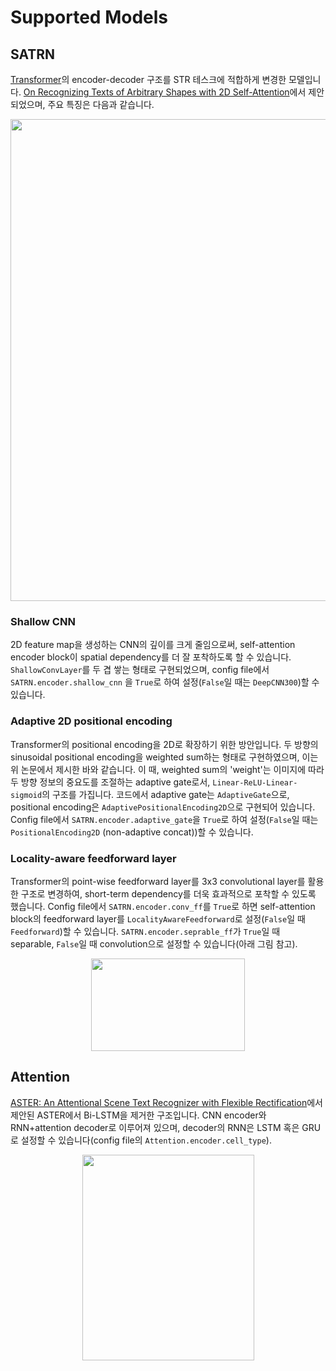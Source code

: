 # Supported Models

## SATRN
[Transformer](https://arxiv.org/abs/1706.03762)의 encoder-decoder 구조를 STR 테스크에 적합하게 변경한 모델입니다. [On Recognizing Texts of Arbitrary Shapes with 2D Self-Attention](https://arxiv.org/abs/1910.04396)에서 제안되었으며, 주요 특징은 다음과 같습니다.

<div align="center">
    <img src="https://github.com/pstage-ocr-team6/ocr-teamcode/blob/main/assets/SATRN.png" width="660" height="771">
</div>

### Shallow CNN
2D feature map을 생성하는 CNN의 깊이를 크게 줄임으로써, self-attention encoder block이 spatial dependency를 더 잘 포착하도록 할 수 있습니다. `ShallowConvLayer`를 두 겹 쌓는 형태로 구현되었으며, config file에서 `SATRN.encoder.shallow_cnn` 을 `True`로 하여 설정(`False`일 때는 `DeepCNN300`)할 수 있습니다.

### Adaptive 2D positional encoding
Transformer의 positional encoding을 2D로 확장하기 위한 방안입니다. 두 방향의 sinusoidal positional encoding을 weighted sum하는 형태로 구현하였으며, 이는 위 논문에서 제시한 바와 같습니다. 이 때, weighted sum의 'weight'는 이미지에 따라 두 방향 정보의 중요도를 조절하는 adaptive gate로서, `Linear-ReLU-Linear-sigmoid`의 구조를 가집니다. 코드에서 adaptive gate는 `AdaptiveGate`으로, positional encoding은 `AdaptivePositionalEncoding2D`으로 구현되어 있습니다. Config file에서 `SATRN.encoder.adaptive_gate`을 `True`로 하여 설정(`False`일 때는 `PositionalEncoding2D` (non-adaptive concat))할 수 있습니다.

### Locality-aware feedforward layer
Transformer의 point-wise feedforward layer를 3x3 convolutional layer를 활용한 구조로 변경하여, short-term dependency를 더욱 효과적으로 포착할 수 있도록 했습니다. Config file에서 `SATRN.encoder.conv_ff`를 `True`로 하면 self-attention block의 feedforward layer를 `LocalityAwareFeedforward`로 설정(`False`일 때 `Feedforward`)할 수 있습니다. `SATRN.encoder.seprable_ff`가 `True`일 때 separable, `False`일 때 convolution으로 설정할 수 있습니다(아래 그림 참고).
<div align="center">
    <img src="https://github.com/pstage-ocr-team6/ocr-teamcode/blob/main/assets/SATRN_feedforward.png" width="246" height="148">
</div>

## Attention
[ASTER: An Attentional Scene Text Recognizer with Flexible Rectification](https://ieeexplore.ieee.org/document/8395027)에서 제안된 ASTER에서 Bi-LSTM을 제거한 구조입니다. CNN encoder와 RNN+attention decoder로 이루어져 있으며, decoder의 RNN은 LSTM 혹은 GRU로 설정할 수 있습니다(config file의  `Attention.encoder.cell_type`).

<div align="center">
    <img src="https://github.com/pstage-ocr-team6/ocr-teamcode/blob/main/assets/Attention.png" width="275" height="329">
</div>
